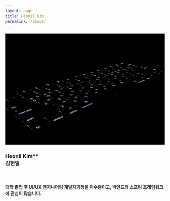 ```yaml
---
layout: page
title: Heonil Kim
permalink: /about/
---
```


<img src="https://github.com/iamheonil/iamheonil.github.io/blob/master/image/keyboard.jpeg?raw=true" width = "100%" height="350px" alt="Keyboard"> <br>


### Heonil Kim**<br>김헌일<br>

<br>

#### 대학 졸업 후 UI/UX 엔지니어링 개발자과정을 이수중이고, 백엔드와 스프링 프레임워크에 관심이 많습니다. <br>